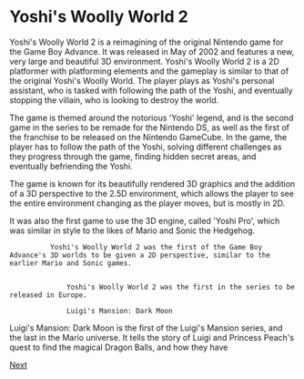 # Yoshi's Woolly World 2

Yoshi's Woolly World 2 is a reimagining of the original Nintendo game for the Game Boy Advance. It was released in May of 2002 and features a new, very large and beautiful 3D environment. Yoshi's Woolly World 2 is a 2D platformer with platforming elements and the gameplay is similar to that of the original Yoshi's Woolly World. The player plays as Yoshi's personal assistant, who is tasked with following the path of the Yoshi, and eventually stopping the villain, who is looking to destroy the world.

The game is themed around the notorious 'Yoshi' legend, and is the second game in the series to be remade for the Nintendo DS, as well as the first of the franchise to be released on the Nintendo GameCube. In the game, the player has to follow the path of the Yoshi, solving different challenges as they progress through the game, finding hidden secret areas, and eventually befriending the Yoshi.  

The game is known for its beautifully rendered 3D graphics and the addition of a 3D perspective to the 2.5D environment, which allows the player to see the entire environment changing as the player moves, but is mostly in 2D.  

It was also the first game to use the 3D engine, called 'Yoshi Pro', which was similar in style to the likes of Mario and Sonic the Hedgehog.  
  
  
  
  
  
  
  
  
              Yoshi's Woolly World 2 was the first of the Game Boy Advance's 3D worlds to be given a 2D perspective, similar to the earlier Mario and Sonic games.   
   
   
                  Yoshi's Woolly World 2 was the first in the series to be released in Europe.    
   
                  Luigi's Mansion: Dark Moon

Luigi's Mansion: Dark Moon is the first of the Luigi's Mansion series, and the last in the Mario universe. It tells the story of Luigi and Princess Peach's quest to find the magical Dragon Balls, and how they have

[Next](165.md)